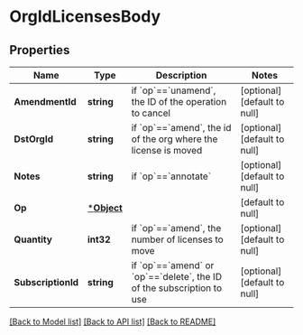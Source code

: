 # OrgIdLicensesBody

## Properties
Name | Type | Description | Notes
------------ | ------------- | ------------- | -------------
**AmendmentId** | **string** | if &#x60;op&#x60;&#x3D;&#x3D;&#x60;unamend&#x60;, the ID of the operation to cancel | [optional] [default to null]
**DstOrgId** | **string** | if &#x60;op&#x60;&#x3D;&#x3D;&#x60;amend&#x60;, the id of the org where the license is moved | [optional] [default to null]
**Notes** | **string** | if &#x60;op&#x60;&#x3D;&#x3D;&#x60;annotate&#x60; | [optional] [default to null]
**Op** | [***Object**](.md) |  | [default to null]
**Quantity** | **int32** | if &#x60;op&#x60;&#x3D;&#x3D;&#x60;amend&#x60;, the number of licenses to move | [optional] [default to null]
**SubscriptionId** | **string** | if &#x60;op&#x60;&#x3D;&#x3D;&#x60;amend&#x60; or &#x60;op&#x60;&#x3D;&#x3D;&#x60;delete&#x60;, the ID of the subscription to use | [optional] [default to null]

[[Back to Model list]](../README.md#documentation-for-models) [[Back to API list]](../README.md#documentation-for-api-endpoints) [[Back to README]](../README.md)

